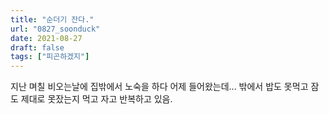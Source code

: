 ```yaml
---
title: "순더기 잔다."
url: "0827_soonduck"
date: 2021-08-27
draft: false
tags: ["피곤하겠지"]
---
```

지난 며칠 비오는날에 집밖에서 노숙을 하다 어제 들어왔는데... 밖에서 밥도 못먹고 잠도 제대로 못잤는지 먹고 자고 반복하고 있음.
